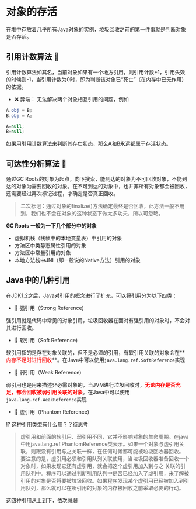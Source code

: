 # 对象的存活

在堆中存放着几乎所有Java对象的实例，垃圾回收之前的第一件事就是判断对象是否存活。

## 引用计数算法 🔢

引用计数算法如其名，当前对象如果有一个地方引用，则引用计数+1，引用失效的时候则-1，当引用计数为0时，即为判断该对象已“死亡”（在内存中已无作用）的依据。

- ❌ 弊端： 无法解决两个对象相互引用的问题，例如
``` java
A.obj = B;
B.obj = A;

A=null;
B=null;
```
如果用引用计数算法来判断其存亡状态，那么A和B永远都属于存活状态。

## 可达性分析算法 🔎

通过GC Roots的对象为起点，向下搜索，能到达的对象为不可回收对象，不能到达的对象为需要回收的对象。在不可到达的对象中，也并非所有对象都会被回收，还需要经过再次标记过程，才确定是否真正回收。

> 二次标记：通过对象的finalize()方法确定最终是否回收，此方法一般不用到，我们也不会在对象的这种状态下做太多功夫，所以可忽略。

**GC Roots 一般为一下几个部分中的对象**

- 虚拟机栈（栈帧中的本地变量表）中引用的对象
- 方法区中类静态属性引用的对象
- 方法区中常量引用的对象
- 本地方法栈中JNI（即一般说的Native方法）引用的对象


## Java中的几种引用

在JDK1.2之后，Java对引用的概念进行了扩充，可以将引用分为以下四类：

- 🔗 强引用（Strong Reference)

强引用就是代码中常见的对象引用，垃圾回收器在面对有强引用的对象时，不会对其进行回收。

- 🔗 软引用（Soft Reference)

软引用指的是存在对象关联的，但不是必须的引用，有软引用关联的对象会在**<font color=red>内存不足时进行回收</font>**。在Java中可以使用```java.lang.ref.SoftReference```实现

- 🔗 弱引用（Weak Reference)

弱引用也是用来描述非必需对象的，当JVM进行垃圾回收时，**<font color=red>无论内存是否充足，都会回收被弱引用关联的对象</font>**。在Java中可以使用```java.lang.ref.WeakReference```实现

- 🔗 虚引用（Phantom Reference)

⁉️ 这种引用类型有什么用？？待思考

> 虚引用和前面的软引用、弱引用不同，它并不影响对象的生命周期。在java中用java.lang.ref.PhantomReference类表示。如果一个对象与虚引用关联，则跟没有引用与之关联一样，在任何时候都可能被垃圾回收器回收。
要注意的是，虚引用必须和引用队列关联使用，当垃圾回收器准备回收一个对象时，如果发现它还有虚引用，就会把这个虚引用加入到与之 关联的引用队列中。程序可以通过判断引用队列中是否已经加入了虚引用，来了解被引用的对象是否将要被垃圾回收。如果程序发现某个虚引用已经被加入到引用队列，那么就可以在所引用的对象的内存被回收之前采取必要的行动。

这四种引用从上到下，依次减弱

